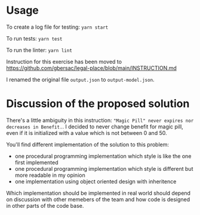 # Usage

To create a log file for testing: `yarn start`

To run tests: `yarn test`

To run the linter: `yarn lint`

Instruction for this exercise has been moved to https://github.com/gbersac/legal-place/blob/main/INSTRUCTION.md

I renamed the original file `output.json` to `output-model.json`.

# Discussion of the proposed solution

There's a little ambiguity in this instruction: `"Magic Pill" never expires nor decreases in Benefit.`. I decided to never change benefit for magic pill, even if it is initialized with a value which is not between 0 and 50.

You'll find different implementation of the solution to this problem:
- one procedural programming implementation which style is like the one first implemented
- one procedural programming implementation which style is different but more readable in my opinion
- one implementation using object oriented design with inheritence

Which implementation should be implemented in real world should depend on discussion with other memebers of the team and how code is designed in other parts of the code base.
